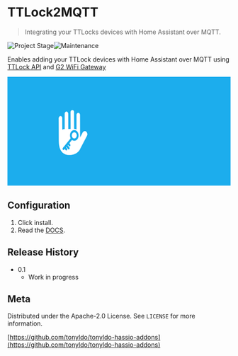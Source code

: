 # TTLock2MQTT
> Integrating your TTLocks devices with Home Assistant over MQTT.

![Project Stage][project-stage-shield]![Maintenance][maintenance-shield] 

Enables adding your TTLock devices with Home Assistant over MQTT using [TTLock API][ttlockapi] and [G2 WiFi Gateway][g2_gateway]

![](./pictures/ttlock_header.png)

## Configuration

1. Click install.
2. Read the [DOCS](./DOCS.md).

## Release History

* 0.1
    * Work in progress

## Meta

Distributed under the Apache-2.0 License. See ``LICENSE`` for more information.

[https://github.com/tonyldo/tonyldo-hassio-addons](https://github.com/tonyldo/tonyldo-hassio-addons)


<!-- Markdown link -->
[wiki]: https://github.com/tonyldo/tonyldo-hassio-addons
[project-stage-shield]: https://img.shields.io/badge/project%20stage-development%20beta-red.svg
[maintenance-shield]: https://img.shields.io/maintenance/yes/2020.svg
[ttlockapi]: https://open.ttlock.com/doc/userGuide
[g2_gateway]: ./pictures/g2_gateway.jpeg

